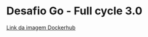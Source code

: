 # Desafio Go - Full cycle 3.0

[Link da imagem Dockerhub](https://hub.docker.com/r/jvpolidoro/fullcycle)
